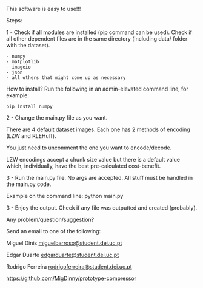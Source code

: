 This software is easy to use!!!

Steps:

1 - Check if all modules are installed (pip command can be used). Check if all other dependent files are in the same directory (including data/ folder with the dataset).

    - numpy
    - matplotlib
    - imageio
    - json 
    - all others that might come up as necessary

How to install? Run the following in an admin-elevated command line, for example:

    pip install numpy 

2 - Change the main.py file as you want.

There are 4 default dataset images. Each one has 2 methods of encoding (LZW and RLEHuff).
    
You just need to uncomment the one you want to encode/decode.

LZW encodings accept a chunk size value but there is a default value which, individually, have the best pre-calculated cost-benefit.

3 - Run the main.py file. No args are accepted. All stuff must be handled in the main.py code.

Example on the command line: python main.py

3 - Enjoy the output. Check if any file was outputted and created (probably).


Any problem/question/suggestion?

Send an email to one of the following:

Miguel Dinis <miguelbarroso@student.dei.uc.pt>

Edgar Duarte <edgarduarte@student.dei.uc.pt>

Rodrigo Ferreira <rodrigoferreira@student.dei.uc.pt>

https://github.com/MigDinny/prototype-compressor